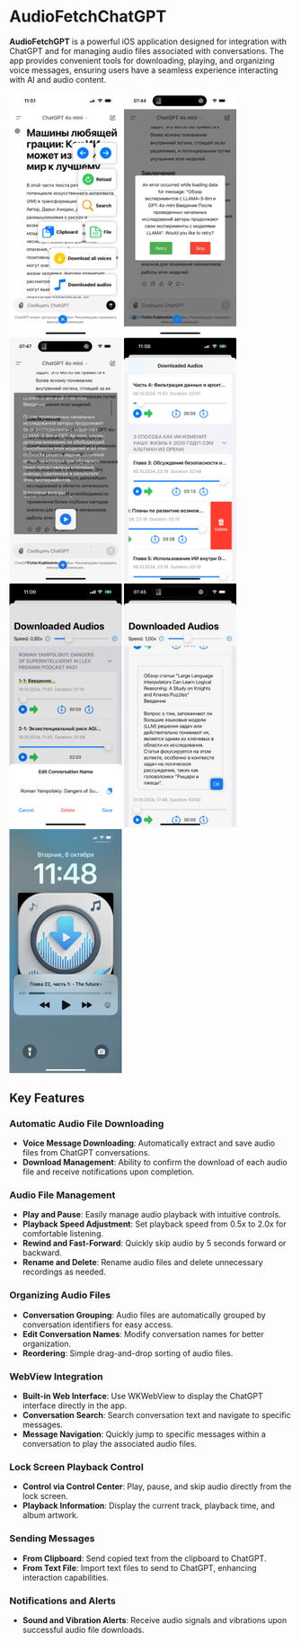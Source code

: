 # AudioFetchChatGPT

**AudioFetchGPT** is a powerful iOS application designed for integration with ChatGPT and for managing audio files associated with conversations. The app provides convenient tools for downloading, playing, and organizing voice messages, ensuring users have a seamless experience interacting with AI and audio content.

<p float="left">
  <img src="./Assets/main-view.jpeg" width="200" />
  <img src="./Assets/showRetrySkipDialog.jpeg" width="200" />
  <img src="./Assets/NotificationBanner.jpeg" width="200" />
  <img src="./Assets/downloaded-view.jpeg" width="200" />
  <img src="./Assets/downloaded-view-2.jpeg" width="200" /> 
  <img src="./Assets/texteditor-view.jpeg" width="200" />
  <img src="./Assets/lockscreen.jpg" width="200" />
</p>

## Key Features

### Automatic Audio File Downloading

- **Voice Message Downloading**: Automatically extract and save audio files from ChatGPT conversations.
- **Download Management**: Ability to confirm the download of each audio file and receive notifications upon completion.

### Audio File Management

- **Play and Pause**: Easily manage audio playback with intuitive controls.
- **Playback Speed Adjustment**: Set playback speed from 0.5x to 2.0x for comfortable listening.
- **Rewind and Fast-Forward**: Quickly skip audio by 5 seconds forward or backward.
- **Rename and Delete**: Rename audio files and delete unnecessary recordings as needed.

### Organizing Audio Files

- **Conversation Grouping**: Audio files are automatically grouped by conversation identifiers for easy access.
- **Edit Conversation Names**: Modify conversation names for better organization.
- **Reordering**: Simple drag-and-drop sorting of audio files.

### WebView Integration

- **Built-in Web Interface**: Use WKWebView to display the ChatGPT interface directly in the app.
- **Conversation Search**: Search conversation text and navigate to specific messages.
- **Message Navigation**: Quickly jump to specific messages within a conversation to play the associated audio files.

### Lock Screen Playback Control

- **Control via Control Center**: Play, pause, and skip audio directly from the lock screen.
- **Playback Information**: Display the current track, playback time, and album artwork.

### Sending Messages

- **From Clipboard**: Send copied text from the clipboard to ChatGPT.
- **From Text File**: Import text files to send to ChatGPT, enhancing interaction capabilities.

### Notifications and Alerts

- **Sound and Vibration Alerts**: Receive audio signals and vibrations upon successful audio file downloads.

